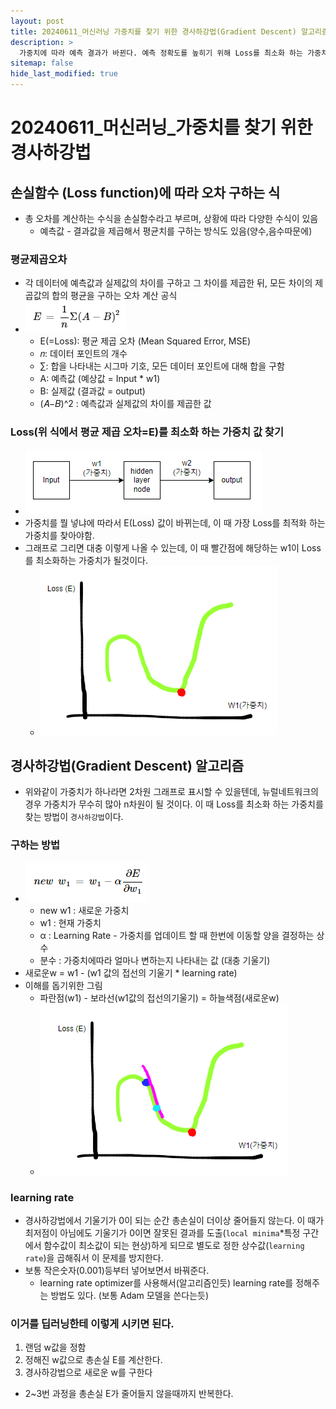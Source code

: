 ```yaml
---
layout: post
title: 20240611_머신러닝 가중치를 찾기 위한 경사하강법(Gradient Descent) 알고리즘
description: >
  가중치에 따라 예측 결과가 바뀐다. 예측 정확도를 높히기 위해 Loss를 최소화 하는 가중치를 찾는 방법중에 경사하강법에 대해 알아봤다.
sitemap: false
hide_last_modified: true
---
```


# 20240611_머신러닝_가중치를 찾기 위한 경사하강법

## 손실함수 (Loss function)에 따라 오차 구하는 식

- 총 오차를 계산하는 수식을 손실함수라고 부르며, 상황에 따라 다양한 수식이 있음
  - 예측값 - 결과값을 제곱해서 평균치를 구하는 방식도 있음(양수,음수따문에)

### 평균제곱오차

- 각 데이터에 예측값과 실제값의 차이를 구하고 그 차이를 제곱한 뒤, 모든 차이의 제곱값의 합의 평균을 구하는 오차 계산 공식
- ![](/assets\img\python\Clipboard_2024-06-12-00-10-00.png)
  - E(=Loss): 평균 제곱 오차 (Mean Squared Error, MSE)
  - 𝑛: 데이터 포인트의 개수
  - ∑: 합을 나타내는 시그마 기호, 모든 데이터 포인트에 대해 합을 구함
  - A: 예측값 (예상값 = Input * w1)
  - B: 실제값 (결과값 = output)
  - (𝐴−𝐵)^2 : 예측값과 실제값의 차이를 제곱한 값

### Loss(위 식에서 평균 제곱 오차=E)를 최소화 하는 가중치 값 찾기

- ![](/assets\img\python\Clipboard_2024-06-12-00-17-26.png)
- 가중치를 뭘 넣냐에 따라서 E(Loss) 값이 바뀌는데, 이 때 가장 Loss를 최적화 하는 가중치를 찾아야함.
- 그래프로 그리면 대충 이렇게 나올 수 있는데, 이 때 빨간점에 해당하는 w1이 Loss를 최소화하는 가중치가 될것이다.
    - ![](/assets\img\python\Clipboard_2024-06-12-00-21-03.png)

## 경사하강법(Gradient Descent) 알고리즘

- 위와같이 가중치가 하나라면 2차원 그래프로 표시할 수 있을텐데, 뉴럴네트워크의 경우 가중치가 무수히 많아 n차원이 될 것이다. 이 때 Loss를 최소화 하는 가중치를 찾는 방법이 `경사하강법`이다.

### 구하는 방법

- ![](/assets\img\python\Clipboard_2024-06-12-00-45-14.png)
  - new w1 : 새로운 가중치
  - w1 : 현재 가중치
  - α : Learning Rate - 가중치를 업데이트 할 때 한번에 이동할 양을 결정하는 상수
  - 분수 : 가중치에따라 얼마나 변하는지 나타내는 값 (대충 기울기)
- 새로운w = w1 - (w1 값의 접선의 기울기 * learning rate)
- 이해를 돕기위한 그림
    - 파란점(w1) - 보라선(w1값의 접선의기울기) = 하늘색점(새로운w)
    - ![](/assets\img\python\Clipboard_2024-06-12-00-30-01.png)

### learning rate

- 경사하강법에서 기울기가 0이 되는 순간 총손실이 더이상 줄어들지 않는다. 이 때가 최저점이 아님에도 기울기가 0이면 잘못된 결과를 도출(`local minima`*특정 구간에서 함수값이 최소값이 되는 현상)하게 되므로 별도로 정한 상수값(`learning rate`)을 곱해줘서 이 문제를 방지한다.
- 보통 작은숫자(0.001)등부터 넣어보면서 바꿔준다.
    - learning rate optimizer를 사용해서(알고리즘인듯) learning rate를 정해주는 방법도 있다. (보통 Adam 모델을 쓴다는듯)

### 이거를 딥러닝한테 이렇게 시키면 된다.

1. 랜덤 w값을 정함
2. 정해진 w값으로 총손실 E를 계산한다.
3. 경사하강법으로 새로운 w를 구한다
- 2~3번 과정을 총손실 E가 줄어들지 않을때까지 반복한다.